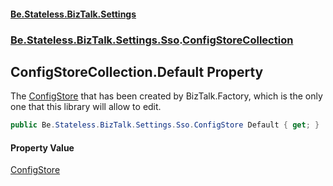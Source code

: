 #### [Be.Stateless.BizTalk.Settings](README.md 'README')
### [Be.Stateless.BizTalk.Settings.Sso](Be.Stateless.BizTalk.Settings.Sso.md 'Be.Stateless.BizTalk.Settings.Sso').[ConfigStoreCollection](ConfigStoreCollection.md 'Be.Stateless.BizTalk.Settings.Sso.ConfigStoreCollection')

## ConfigStoreCollection.Default Property

The [ConfigStore](ConfigStore.md 'Be.Stateless.BizTalk.Settings.Sso.ConfigStore') that has been created by BizTalk.Factory, which is the only one that this library will
allow to edit.

```csharp
public Be.Stateless.BizTalk.Settings.Sso.ConfigStore Default { get; }
```

#### Property Value
[ConfigStore](ConfigStore.md 'Be.Stateless.BizTalk.Settings.Sso.ConfigStore')